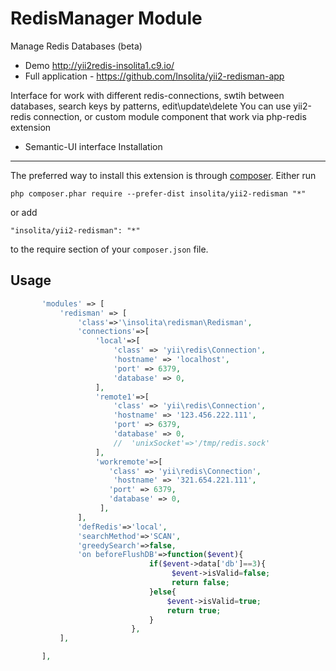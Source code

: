 RedisManager Module
======================
Manage Redis Databases (beta)
 * Demo http://yii2redis-insolita1.c9.io/
 * Full application -  https://github.com/Insolita/yii2-redisman-app

Interface for work with different redis-connections, swtih between databases, search keys by patterns, edit\update\delete
You can use yii2-redis connection, or custom module component that work via php-redis extension
 * Semantic-UI interface
Installation
------------
The preferred way to install this extension is through [composer](http://getcomposer.org/download/).
Either run
```
php composer.phar require --prefer-dist insolita/yii2-redisman "*"
```
or add
```
"insolita/yii2-redisman": "*"
```

to the require section of your `composer.json` file.


Usage
-----

```php
       'modules' => [
           'redisman' => [
               'class'=>'\insolita\redisman\Redisman',
               'connections'=>[
                   'local'=>[
                       'class' => 'yii\redis\Connection',
                       'hostname' => 'localhost',
                       'port' => 6379,
                       'database' => 0,
                   ],
                   'remote1'=>[
                       'class' => 'yii\redis\Connection',
                       'hostname' => '123.456.222.111',
                       'port' => 6379,
                       'database' => 0,
                       //  'unixSocket'=>'/tmp/redis.sock'
                   ],
                   'workremote'=>[
                      'class' => 'yii\redis\Connection',
                       'hostname' => '321.654.221.111',
                      'port' => 6379,
                      'database' => 0,
                    ],
               ],
               'defRedis'=>'local',
               'searchMethod'=>'SCAN',
               'greedySearch'=>false,
               'on beforeFlushDB'=>function($event){
                               if($event->data['db']==3){
                                    $event->isValid=false;
                                    return false;
                               }else{
                                   $event->isValid=true;
                                   return true;
                               }
                           },
           ],

       ],
```